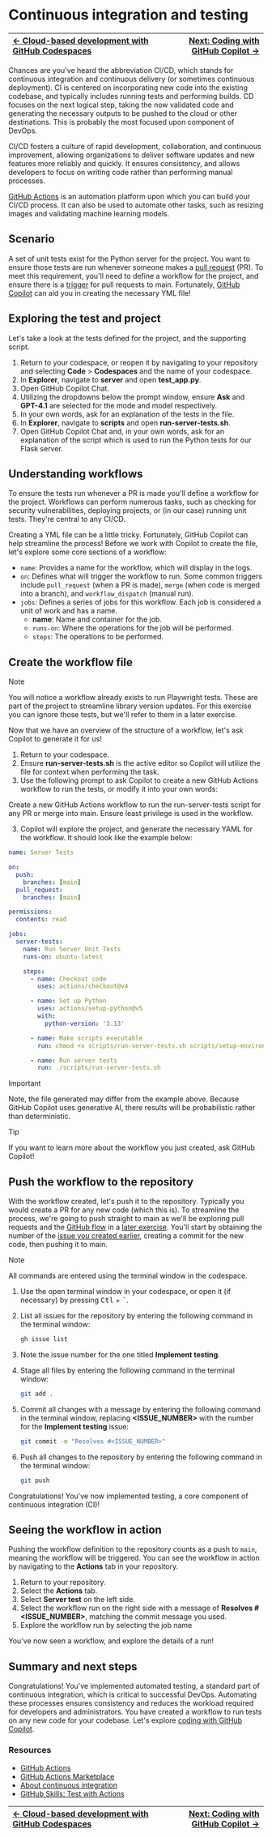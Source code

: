 # Continuous integration and testing

| [← Cloud-based development with GitHub Codespaces][previous] | [Next: Coding with GitHub Copilot →][next] |
|:-----------------------------------|------------------------------------------:|

Chances are you've heard the abbreviation CI/CD, which stands for continuous integration and continuous delivery (or sometimes continuous deployment). CI is centered on incorporating new code into the existing codebase, and typically includes running tests and performing builds. CD focuses on the next logical step, taking the now validated code and generating the necessary outputs to be pushed to the cloud or other destinations. This is probably the most focused upon component of DevOps.

CI/CD fosters a culture of rapid development, collaboration, and continuous improvement, allowing organizations to deliver software updates and new features more reliably and quickly. It ensures consistency, and allows developers to focus on writing code rather than performing manual processes.

[GitHub Actions][github-actions] is an automation platform upon which you can build your CI/CD process. It can also be used to automate other tasks, such as resizing images and validating machine learning models.

## Scenario

A set of unit tests exist for the Python server for the project. You want to ensure those tests are run whenever someone makes a [pull request][about-prs] (PR). To meet this requirement, you'll need to define a workflow for the project, and ensure there is a [trigger][workflow-triggers] for pull requests to main. Fortunately, [GitHub Copilot][copilot] can aid you in creating the necessary YML file!

## Exploring the test and project

Let's take a look at the tests defined for the project, and the supporting script.

1. Return to your codespace, or reopen it by navigating to your repository and selecting **Code** > **Codespaces** and the name of your codespace.
2. In **Explorer**, navigate to **server** and open **test_app.py**.
3. Open GitHub Copilot Chat.
4. Utilizing the dropdowns below the prompt window, ensure **Ask** and **GPT-4.1** are selected for the mode and model respectively.
5. In your own words, ask for an explanation of the tests in the file.
6. In **Explorer**, navigate to **scripts** and open **run-server-tests.sh**.
7. Open GitHub Copilot Chat and, in your own words, ask for an explanation of the script which is used to run the Python tests for our Flask server.

## Understanding workflows

To ensure the tests run whenever a PR is made you'll define a workflow for the project. Workflows can perform numerous tasks, such as checking for security vulnerabilities, deploying projects, or (in our case) running unit tests. They're central to any CI/CD.

Creating a YML file can be a little tricky. Fortunately, GitHub Copilot can help streamline the process! Before we work with Copilot to create the file, let's explore some core sections of a workflow:

- `name`: Provides a name for the workflow, which will display in the logs.
- `on`: Defines what will trigger the workflow to run. Some common triggers include `pull_request` (when a PR is made), `merge` (when code is merged into a branch), and `workflow_dispatch` (manual run).
- `jobs`: Defines a series of jobs for this workflow. Each job is considered a unit of work and has a name.
    - **name**: Name and container for the job.
    - `runs-on`: Where the operations for the job will be performed.
    - `steps`: The operations to be performed.

## Create the workflow file

> [!NOTE]
> You will notice a workflow already exists to run Playwright tests. These are part of the project to streamline library version updates. For this exercise you can ignore those tests, but we'll refer to them in a later exercise.

Now that we have an overview of the structure of a workflow, let's ask Copilot to generate it for us!

1. Return to your codespace.
2. Ensure **run-server-tests.sh** is the active editor so Copilot will utilize the file for context when performing the task.
3. Use the following prompt to ask Copilot to create a new GitHub Actions workflow to run the tests, or modify it into your own words:

  Create a new GitHub Actions workflow to run the run-server-tests script for any PR or merge into main. Ensure least privilege is used in the workflow.

3. Copilot will explore the project, and generate the necessary YAML for the workflow. It should look like the example below:

```yml
name: Server Tests

on:
  push:
    branches: [main]
  pull_request:
    branches: [main]

permissions:
  contents: read

jobs:
  server-tests:
    name: Run Server Unit Tests
    runs-on: ubuntu-latest

    steps:
      - name: Checkout code
        uses: actions/checkout@v4

      - name: Set up Python
        uses: actions/setup-python@v5
        with:
          python-version: '3.13'

      - name: Make scripts executable
        run: chmod +x scripts/run-server-tests.sh scripts/setup-environment.sh

      - name: Run server tests
        run: ./scripts/run-server-tests.sh
```

> [!IMPORTANT]
> Note, the file generated may differ from the example above. Because GitHub Copilot uses generative AI, there results will be probabilistic rather than deterministic.

> [!TIP]
> If you want to learn more about the workflow you just created, ask GitHub Copilot!

## Push the workflow to the repository

With the workflow created, let's push it to the repository. Typically you would create a PR for any new code (which this is). To streamline the process, we're going to push straight to main as we'll be exploring pull requests and the [GitHub flow][github-flow] in a [later exercise][github-flow-exercise]. You'll start by obtaining the number of the [issue you created earlier][issues-exercise], creating a commit for the new code, then pushing it to main.

> [!NOTE]
> All commands are entered using the terminal window in the codespace.

1. Use the open terminal window in your codespace, or open it (if necessary) by pressing <kbd>Ctl</kbd> + <kbd>`</kbd>.
2. List all issues for the repository by entering the following command in the terminal window:

    ```bash
    gh issue list
    ```

3. Note the issue number for the one titled **Implement testing**.
4. Stage all files by entering the following command in the terminal window:

    ```bash
    git add .
    ```

5. Commit all changes with a message by entering the following command in the terminal window, replacing **<ISSUE_NUMBER>** with the number for the **Implement testing** issue:

    ```bash
    git commit -m "Resolves #<ISSUE_NUMBER>"
    ```

6. Push all changes to the repository by entering the following command in the terminal window:

    ```bash
    git push
    ```

Congratulations! You've now implemented testing, a core component of continuous integration (CI)!

## Seeing the workflow in action

Pushing the workflow definition to the repository counts as a push to `main`, meaning the workflow will be triggered. You can see the workflow in action by navigating to the **Actions** tab in your repository.

1. Return to your repository.
2. Select the **Actions** tab.
3. Select **Server test** on the left side.
4. Select the workflow run on the right side with a message of **Resolves #<ISSUE_NUMBER>**, matching the commit message you used.
5. Explore the workflow run by selecting the job name 

You've now seen a workflow, and explore the details of a run!

## Summary and next steps

Congratulations! You've implemented automated testing, a standard part of continuous integration, which is critical to successful DevOps. Automating these processes ensures consistency and reduces the workload required for developers and administrators. You have created a workflow to run tests on any new code for your codebase. Let's explore [coding with GitHub Copilot][next].

### Resources

- [GitHub Actions][github-actions]
- [GitHub Actions Marketplace][actions-marketplace]
- [About continuous integration][about-ci]
- [GitHub Skills: Test with Actions][skills-test-actions]

| [← Cloud-based development with GitHub Codespaces][previous] | [Next: Coding with GitHub Copilot →][next] |
|:-----------------------------------|------------------------------------------:|

[next]: ./5-code.md
[previous]: ./3-codespaces.md
[github-flow-exercise]: ./6-github-flow.md
[issues-exercise]: ./2-issues.md

[about-ci]: https://docs.github.com/actions/automating-builds-and-tests/about-continuous-integration
[about-prs]: https://docs.github.com/pull-requests/collaborating-with-pull-requests/proposing-changes-to-your-work-with-pull-requests/about-pull-requests
[actions-marketplace]: https://github.com/marketplace?type=actions
[copilot]: https://gh.io/copilot
[copilot-slash-commands]: https://docs.github.com/copilot/using-github-copilot/copilot-chat/github-copilot-chat-cheat-sheet
[github-actions]: https://github.com/features/actions
[github-flow]: https://docs.github.com/get-started/quickstart/github-flow
[skills-test-actions]: https://github.com/skills/test-with-actions
[workflow-triggers]: https://docs.github.com/actions/reference/events-that-trigger-workflows

